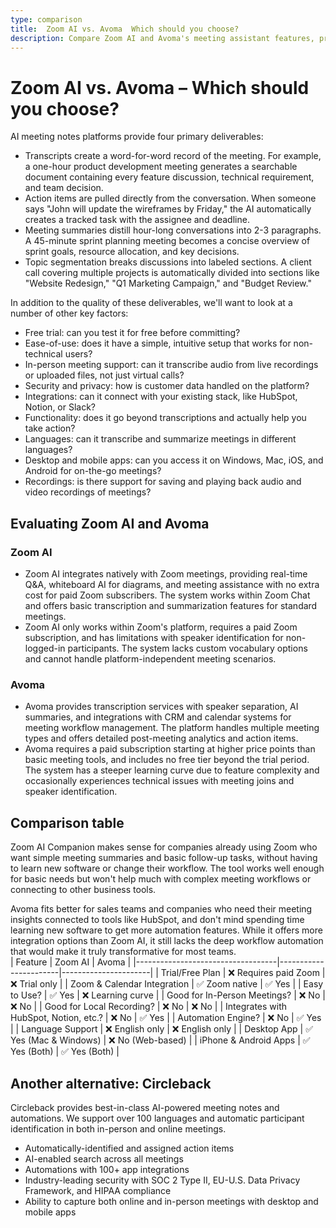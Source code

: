 ```yaml
---
type: comparison
title:  Zoom AI vs. Avoma  Which should you choose?
description: Compare Zoom AI and Avoma's meeting assistant features, pricing, and capabilities. Plus, discover Circleback as an alternative solution for your business needs.
---
```


# Zoom AI vs. Avoma – Which should you choose?  
AI meeting notes platforms provide four primary deliverables:  
  
* Transcripts create a word-for-word record of the meeting. For example, a one-hour product development meeting generates a searchable document containing every feature discussion, technical requirement, and team decision.  
* Action items are pulled directly from the conversation. When someone says "John will update the wireframes by Friday," the AI automatically creates a tracked task with the assignee and deadline.  
* Meeting summaries distill hour-long conversations into 2-3 paragraphs. A 45-minute sprint planning meeting becomes a concise overview of sprint goals, resource allocation, and key decisions.  
* Topic segmentation breaks discussions into labeled sections. A client call covering multiple projects is automatically divided into sections like "Website Redesign," "Q1 Marketing Campaign," and "Budget Review."  
  
In addition to the quality of these deliverables, we'll want to look at a number of other key factors:  
  
* Free trial: can you test it for free before committing?  
* Ease-of-use: does it have a simple, intuitive setup that works for non-technical users?  
* In-person meeting support: can it transcribe audio from live recordings or uploaded files, not just virtual calls?  
* Security and privacy: how is customer data handled on the platform?  
* Integrations: can it connect with your existing stack, like HubSpot, Notion, or Slack?  
* Functionality: does it go beyond transcriptions and actually help you take action?  
* Languages: can it transcribe and summarize meetings in different languages?  
* Desktop and mobile apps: can you access it on Windows, Mac, iOS, and Android for on-the-go meetings?  
* Recordings: is there support for saving and playing back audio and video recordings of meetings?    
## Evaluating Zoom AI and Avoma  
### Zoom AI
* Zoom AI integrates natively with Zoom meetings, providing real-time Q&A, whiteboard AI for diagrams, and meeting assistance with no extra cost for paid Zoom subscribers. The system works within Zoom Chat and offers basic transcription and summarization features for standard meetings.
* Zoom AI only works within Zoom's platform, requires a paid Zoom subscription, and has limitations with speaker identification for non-logged-in participants. The system lacks custom vocabulary options and cannot handle platform-independent meeting scenarios.

### Avoma
* Avoma provides transcription services with speaker separation, AI summaries, and integrations with CRM and calendar systems for meeting workflow management. The platform handles multiple meeting types and offers detailed post-meeting analytics and action items.
* Avoma requires a paid subscription starting at higher price points than basic meeting tools, and includes no free tier beyond the trial period. The system has a steeper learning curve due to feature complexity and occasionally experiences technical issues with meeting joins and speaker identification.  
## Comparison table    
Zoom AI Companion makes sense for companies already using Zoom who want simple meeting summaries and basic follow-up tasks, without having to learn new software or change their workflow. The tool works well enough for basic needs but won't help much with complex meeting workflows or connecting to other business tools.

Avoma fits better for sales teams and companies who need their meeting insights connected to tools like HubSpot, and don't mind spending time learning new software to get more automation features. While it offers more integration options than Zoom AI, it still lacks the deep workflow automation that would make it truly transformative for most teams.  
| Feature                           | Zoom AI               | Avoma                |
|-----------------------------------|-----------------------|----------------------|
| Trial/Free Plan                   | ❌ Requires paid Zoom  | ❌ Trial only        |
| Zoom & Calendar Integration       | ✅ Zoom native         | ✅ Yes               |
| Easy to Use?                      | ✅ Yes                 | ❌ Learning curve    |
| Good for In-Person Meetings?      | ❌ No                  | ❌ No                |
| Good for Local Recording?         | ❌ No                  | ❌ No                |
| Integrates with HubSpot, Notion, etc.? | ❌ No              | ✅ Yes               |
| Automation Engine?                | ❌ No                  | ✅ Yes               |
| Language Support                  | ❌ English only        | ❌ English only      |
| Desktop App                       | ✅ Yes (Mac & Windows) | ❌ No (Web-based)    |
| iPhone & Android Apps             | ✅ Yes (Both)          | ✅ Yes (Both)        |  
## Another alternative: Circleback  
Circleback provides best-in-class AI-powered meeting notes and automations. We support over 100 languages and automatic participant identification in both in-person and online meetings.  
  
* Automatically-identified and assigned action items  
* AI-enabled search across all meetings  
* Automations with 100+ app integrations  
* Industry-leading security with SOC 2 Type II, EU-U.S. Data Privacy Framework, and HIPAA compliance  
* Ability to capture both online and in-person meetings with desktop and mobile apps  
